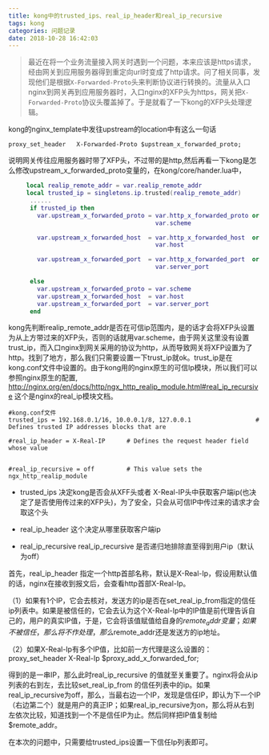 ```yaml
---
title: kong中的trusted_ips、real_ip_header和real_ip_recursive
tags: kong
categories: 问题记录
date: 2018-10-28 16:42:03
---
```


> 最近在将一个业务流量接入网关时遇到一个问题，本来应该是https请求，经由网关到应用服务器得到重定向url时变成了http请求。问了相关同事，发现他们是根据```X-Forwarded-Proto```头来判断协议进行转换的。流量从入口nginx到网关再到应用服务器时，入口nginx的XFP头为https，网关把```X-Forwarded-Proto```协议头覆盖掉了。于是就看了一下kong的XFP头处理逻辑。

kong的nginx_template中发往upstream的location中有这么一句话
```
proxy_set_header   X-Forwarded-Proto $upstream_x_forwarded_proto;
```
说明网关传往应用服务器时带了XFP头，不过带的是http,然后再看一下kong是怎么修改upstream_x_forwarded_proto变量的，在kong/core/hander.lua中，
```lua
     local realip_remote_addr = var.realip_remote_addr
     local trusted_ip = singletons.ip.trusted(realip_remote_addr)
      ......
      if trusted_ip then
        var.upstream_x_forwarded_proto = var.http_x_forwarded_proto or
                                         var.scheme

        var.upstream_x_forwarded_host  = var.http_x_forwarded_host  or
                                         var.host

        var.upstream_x_forwarded_port  = var.http_x_forwarded_port  or
                                         var.server_port

      else
        var.upstream_x_forwarded_proto = var.scheme
        var.upstream_x_forwarded_host  = var.host
        var.upstream_x_forwarded_port  = var.server_port
      end

```
kong先判断realip_remote_addr是否在可信ip范围内，是的话才会将XFP头设置为从上方带过来的XFP头，否则的话就用var.scheme，由于网关这里没有设置trust_ip，而入口nginx到网关采用的协议为http，从而导致网关将XFP设置为了http。找到了地方，那么我们只需要设置一下trust_ip就ok。trust_ip是在kong.conf文件中设置的。由于kong用的nginx原生的可信Ip模块，所以我们可以参照nginx原生的配置,
http://nginx.org/en/docs/http/ngx_http_realip_module.html#real_ip_recursive 这个是nginx的real_ip模块文档。

```
#kong.conf文件
trusted_ips = 192.168.0.1/16, 10.0.0.1/8, 127.0.0.1                  # Defines trusted IP addresses blocks that are

#real_ip_header = X-Real-IP      # Defines the request header field whose value


#real_ip_recursive = off         # This value sets the ngx_http_realip_module

```
- trusted_ips 决定kong是否会从XFF头或者 X-Real-IP头中获取客户端ip(也决定了是否使用传过来的XFP头)，为了安全，只会从可信IP中传过来的请求才会取这个头

- real_ip_header 这个决定从哪里获取客户端ip

- real_ip_recursive real_ip_recursive 是否递归地排除直至得到用户ip（默认为off） 

首先，real_ip_header 指定一个http首部名称，默认是X-Real-Ip，假设用默认值的话，nginx在接收到报文后，会查看http首部X-Real-Ip。

（1）如果有1个IP，它会去核对，发送方的ip是否在set_real_ip_from指定的信任ip列表中。如果是被信任的，它会去认为这个X-Real-Ip中的IP值是前代理告诉自己的，用户的真实IP值，于是，它会将该值赋值给自身的$remote_addr变量；如果不被信任，那么将不作处理，那么$remote_addr还是发送方的ip地址。

（2）如果X-Real-Ip有多个IP值，比如前一方代理是这么设置的：proxy_set_header X-Real-Ip $proxy_add_x_forwarded_for;

得到的是一串IP，那么此时real_ip_recursive 的值就至关重要了。nginx将会从ip列表的右到左，去比较set_real_ip_from 的信任列表中的ip。如果real_ip_recursive为off，那么，当最右边一个IP，发现是信任IP，即认为下一个IP（右边第二个）就是用户的真正IP；如果real_ip_recursive为on，那么将从右到左依次比较，知道找到一个不是信任IP为止。然后同样把IP值复制给$remote_addr。   

在本次的问题中，只需要给trusted_ips设置一下信任Ip列表即可。

